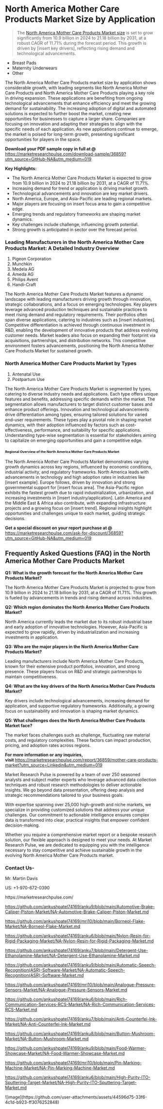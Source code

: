 <h1>North America Mother Care Products Market&nbsp;Size by Application</h1><blockquote><p>The <a href="https://marketresearchpulse.com/download-sample/36859?utm_source=GitHub-NA&amp;utm_medium=019">North America Mother Care Products Market size</a> is set to grow significantly from 10.9 billion in 2024 to 21.18 billion by 2031, at a robust CAGR of 11.71% during the forecast period. This growth is driven by [insert key drivers], reflecting rising demand and technological advancements.</p></blockquote><ul><li>Breast Pads <li> Maternity Underwears <li> Other</li></ul><p>The North America Mother Care Products market size by application shows considerable growth, with leading segments like North America Mother Care Products and North America Mother Care Products playing a key role in driving expansion. These applications are benefiting from ongoing technological advancements that enhance efficiency and meet the growing demand for sustainability. The increasing adoption of digital and automated solutions is expected to further boost the market, creating new opportunities for businesses to capture a larger share. Companies are focusing on innovation and adapting their strategies to align with the specific needs of each application. As new applications continue to emerge, the market is poised for long-term growth, presenting significant opportunities for players in the space.</p><p><strong>Download your PDF sample copy in full at @ </strong><a href="https://marketresearchpulse.com/download-sample/36859?utm_source=GitHub-NA&amp;utm_medium=019">https://marketresearchpulse.com/download-sample/36859?utm_source=GitHub-NA&amp;utm_medium=019</a></p><p><strong>Key Highlights: </strong></p><ul><li>The North America Mother Care Products Market is expected to grow from 10.9 billion in 2024 to 21.18 billion by 2031, at a CAGR of 11.71%.</li><li>Increasing demand for trend or application is driving market growth.</li><li>Technological advancements and innovation are key market drivers.</li><li>North America, Europe, and Asia-Pacific are leading regional markets.</li><li>Major players are focusing on insert focus area to gain a competitive edge.</li><li>Emerging trends and regulatory frameworks are shaping market dynamics.</li><li>Key challenges include challenge, influencing growth potential.</li><li>Strong growth is anticipated in sector over the forecast period.</li></ul><h3>Leading Manufacturers in the North America Mother Care Products Market: A Detailed Industry Overview</h3><ol><li>Pigeon Corporation</li><li>Munchkin</li><li>Medela AG</li><li>Ameda AG</li><li>Philips Avent</li><li>Handi-Craft</li></ol><div class="flex max-w-full flex-col flex-grow"><div class="min-h-8 text-message flex w-full flex-col items-end gap-2 whitespace-normal break-words [.text-message+&amp;]:mt-5" dir="auto" data-message-author-role="assistant" data-message-id="fd8432e4-4910-450d-b182-61b7bfb0a01f" data-message-model-slug="gpt-4o"><div class="flex w-full flex-col gap-1 empty:hidden first:pt-[3px]"><div class="markdown prose w-full break-words dark:prose-invert light"><p>The North America Mother Care Products Market features a dynamic landscape with leading manufacturers driving growth through innovation, strategic collaborations, and a focus on emerging technologies. Key players leverage advanced production techniques and sustainable practices to meet rising demand and regulatory requirements. Their portfolios often span diverse applications, catering to industries such as [insert industries]. Competitive differentiation is achieved through continuous investment in R&amp;D, enabling the development of innovative products that address evolving customer needs. Market leaders also focus on expanding their footprint via acquisitions, partnerships, and distribution networks. This competitive environment fosters advancements, positioning the North America Mother Care Products Market for sustained growth.</p></div></div></div></div><h3>North America Mother Care Products Market by Types</h3><ol><li>Antenatal Use <li> Postpartum Use</li></ol><div class="flex max-w-full flex-col flex-grow"><div class="min-h-8 text-message flex w-full flex-col items-end gap-2 whitespace-normal break-words [.text-message+&amp;]:mt-5" dir="auto" data-message-author-role="assistant" data-message-id="084470be-0bb7-4664-bddf-5156b4f41249" data-message-model-slug="gpt-4o-mini"><div class="flex w-full flex-col gap-1 empty:hidden first:pt-[3px]"><div class="markdown prose w-full break-words dark:prose-invert light"><p>The North America Mother Care Products Market is segmented by types, catering to diverse industry needs and applications. Each type offers unique features and benefits, addressing specific demands within the market. The segmentation allows manufacturers to target distinct customer bases and enhance product offerings. Innovation and technological advancements drive differentiation among types, ensuring tailored solutions for varied end-user requirements. These types play a pivotal role in shaping market dynamics, with their adoption influenced by factors such as cost-effectiveness, performance, and suitability for specific applications. Understanding type-wise segmentation is essential for stakeholders aiming to capitalize on emerging opportunities and gain a competitive edge.</p></div></div></div></div><h3><span style="font-size: 11px;">Regional Overview of the North America Mother Care Products Market</span></h3><div class="flex max-w-full flex-col flex-grow"><div class="min-h-8 text-message flex w-full flex-col items-end gap-2 whitespace-normal break-words [.text-message+&amp;]:mt-5" dir="auto" data-message-author-role="assistant" data-message-id="e9038762-ce64-4e30-91c9-9bd413514231" data-message-model-slug="gpt-4o-mini"><div class="flex w-full flex-col gap-1 empty:hidden first:pt-[3px]"><div class="markdown prose w-full break-words dark:prose-invert light"><p>The North America Mother Care Products Market demonstrates varying growth dynamics across key regions, influenced by economic conditions, industrial activity, and regulatory frameworks. North America leads with advancements in technology and high adoption rates in industries like [insert example]. Europe follows, driven by innovation and strong governmental support for [insert focus area]. The Asia-Pacific region exhibits the fastest growth due to rapid industrialization, urbanization, and increasing investments in [insert industry/application]. Latin America and the Middle East &amp; Africa also contribute, with expanding infrastructure projects and a growing focus on [insert trend]. Regional insights highlight opportunities and challenges unique to each market, guiding strategic decisions.</p></div></div></div></div><p><strong>Get a special discount on your report purchase at @ </strong><a href="https://marketresearchpulse.com/ask-for-discount/36859?utm_source=GitHub-NA&amp;utm_medium=019">https://marketresearchpulse.com/ask-for-discount/36859?utm_source=GitHub-NA&amp;utm_medium=019</a></p><h2>Frequently Asked Questions (FAQ) in the North America Mother Care Products Market</h2><p><strong>Q1: What is the growth forecast for the North America Mother Care Products Market?</strong></p><p>The North America Mother Care Products Market is projected to grow from 10.9 billion in 2024 to 21.18 billion by 2031, at a CAGR of 11.71%. This growth is fueled by advancements in trends and rising demand across industries.</p><p><strong>Q2: Which region dominates the North America Mother Care Products Market?</strong></p><p>North America currently leads the market due to its robust industrial base and early adoption of innovative technologies. However, Asia-Pacific is expected to grow rapidly, driven by industrialization and increasing investments in application.</p><p><strong>Q3: Who are the major players in the North America Mother Care Products Market?</strong></p><p>Leading manufacturers include North America Mother Care Products, known for their extensive product portfolios, innovation, and strong presence. These players focus on R&amp;D and strategic partnerships to maintain competitiveness.</p><p><strong>Q4: What are the key drivers of the North America Mother Care Products Market?</strong></p><p>Key drivers include technological advancements, increasing demand for application, and supportive regulatory frameworks. Additionally, a growing focus on sustainability and innovation is shaping market dynamics.</p><p><strong>Q5: What challenges does the North America Mother Care Products Market face?</strong></p><p>The market faces challenges such as challenge, fluctuating raw material costs, and regulatory complexities. These factors can impact production, pricing, and adoption rates across regions.</p><p><strong>For more information or any inquiries, visit&nbsp;</strong><a href="https://marketresearchpulse.com/report/36859/mother-care-products-market?utm_source=Linkedin&utm_medium=019">https://marketresearchpulse.com/report/36859/mother-care-products-market?utm_source=Linkedin&utm_medium=019</a></p><p>Market Research Pulse is powered by a team of over 250 seasoned analysts and subject matter experts who leverage advanced data collection techniques and robust research methodologies to deliver actionable insights. We go beyond data presentation, offering deep analysis and strategic recommendations tailored to your business goals.</p><p>With expertise spanning over 25,000 high-growth and niche markets, we specialize in providing customized solutions that address your unique challenges. Our commitment to actionable intelligence ensures complex data is transformed into clear, practical insights that empower confident decision-making.</p><p>Whether you require a comprehensive market report or a bespoke research solution, our flexible approach is designed to meet your needs. At Market Research Pulse, we are dedicated to equipping you with the intelligence necessary to stay competitive and achieve sustainable growth in the evolving North America Mother Care Products market.</p><h3><strong>Contact Us-</strong></h3><p>Mr. Martin Davis</p><p>US: +1-970-672-0390</p><p>https://marketresearchpulse.com/</p><p><a href="https://github.com/ankushpatel74169/anku9/blob/main/Automotive-Brake-Caliper-Piston-Market/NA-Automotive-Brake-Caliper-Piston-Market.md">https://github.com/ankushpatel74169/anku9/blob/main/Automotive-Brake-Caliper-Piston-Market/NA-Automotive-Brake-Caliper-Piston-Market.md</a></p><p><a href="https://github.com/ankushpatel74169/mri10/blob/main/Borneol-Flake-Market/NA-Borneol-Flake-Market.md">https://github.com/ankushpatel74169/mri10/blob/main/Borneol-Flake-Market/NA-Borneol-Flake-Market.md</a></p><p><a href="https://github.com/ankushpatel74169/anku6/blob/main/Nylon-Resin-for-Rigid-Packaging-Market/NA-Nylon-Resin-for-Rigid-Packaging-Market.md">https://github.com/ankushpatel74169/anku6/blob/main/Nylon-Resin-for-Rigid-Packaging-Market/NA-Nylon-Resin-for-Rigid-Packaging-Market.md</a></p><p><a href="https://github.com/ankushpatel74169/anku7/blob/main/Detergent-Use-Ethanolamine-Market/NA-Detergent-Use-Ethanolamine-Market.md">https://github.com/ankushpatel74169/anku7/blob/main/Detergent-Use-Ethanolamine-Market/NA-Detergent-Use-Ethanolamine-Market.md</a></p><p><a href="https://github.com/ankushpatel74169/anku9/blob/main/Automatic-Speech-Recognition(ASR)-Software-Market/NA-Automatic-Speech-Recognition(ASR)-Software-Market.md">https://github.com/ankushpatel74169/anku9/blob/main/Automatic-Speech-Recognition(ASR)-Software-Market/NA-Automatic-Speech-Recognition(ASR)-Software-Market.md</a></p><p><a href="https://github.com/ankushpatel74169/mri10/blob/main/Analogue-Pressure-Sensors-Market/NA-Analogue-Pressure-Sensors-Market.md">https://github.com/ankushpatel74169/mri10/blob/main/Analogue-Pressure-Sensors-Market/NA-Analogue-Pressure-Sensors-Market.md</a></p><p><a href="https://github.com/ankushpatel74169/anku6/blob/main/Rich-Communication-Services-RCS-Market/NA-Rich-Communication-Services-RCS-Market.md">https://github.com/ankushpatel74169/anku6/blob/main/Rich-Communication-Services-RCS-Market/NA-Rich-Communication-Services-RCS-Market.md</a></p><p><a href="https://github.com/ankushpatel74169/anku7/blob/main/Anti-Counterfei-Ink-Market/NA-Anti-Counterfei-Ink-Market.md">https://github.com/ankushpatel74169/anku7/blob/main/Anti-Counterfei-Ink-Market/NA-Anti-Counterfei-Ink-Market.md</a></p><p><a href="https://github.com/ankushpatel74169/anku8/blob/main/Button-Mushroom-Market/NA-Button-Mushroom-Market.md">https://github.com/ankushpatel74169/anku8/blob/main/Button-Mushroom-Market/NA-Button-Mushroom-Market.md</a></p><p><a href="https://github.com/ankushpatel74169/anku9/blob/main/Food-Warmer-Showcase-Market/NA-Food-Warmer-Showcase-Market.md">https://github.com/ankushpatel74169/anku9/blob/main/Food-Warmer-Showcase-Market/NA-Food-Warmer-Showcase-Market.md</a></p><p><a href="https://github.com/ankushpatel74169/mri10/blob/main/Pin-Marking-Machine-Market/NA-Pin-Marking-Machine-Market.md">https://github.com/ankushpatel74169/mri10/blob/main/Pin-Marking-Machine-Market/NA-Pin-Marking-Machine-Market.md</a></p><p><a href="https://github.com/ankushpatel74169/anku6/blob/main/High-Purity-ITO-Sputtering-Target-Market/NA-High-Purity-ITO-Sputtering-Target-Market.md">https://github.com/ankushpatel74169/anku6/blob/main/High-Purity-ITO-Sputtering-Target-Market/NA-High-Purity-ITO-Sputtering-Target-Market.md</a></p>
![image](https://github.com/user-attachments/assets/44596d75-33f6-4c1d-b923-ff3076252848)
